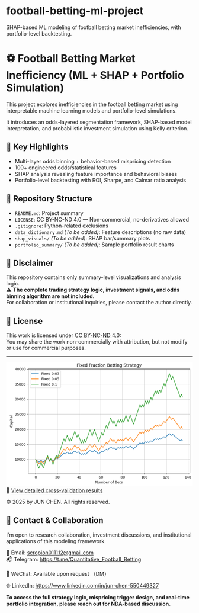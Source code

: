 # football-betting-ml-project
SHAP-based ML modeling of football betting market inefficiencies, with portfolio-level backtesting.

# ⚽ Football Betting Market Inefficiency (ML + SHAP + Portfolio Simulation)

This project explores inefficiencies in the football betting market using interpretable machine learning models and portfolio-level simulations.

It introduces an odds-layered segmentation framework, SHAP-based model interpretation, and probabilistic investment simulation using Kelly criterion.

## 🧠 Key Highlights
- Multi-layer odds binning + behavior-based mispricing detection
- 100+ engineered odds/statistical features
- SHAP analysis revealing feature importance and behavioral biases
- Portfolio-level backtesting with ROI, Sharpe, and Calmar ratio analysis

## 📁 Repository Structure
- `README.md`: Project summary
- `LICENSE`: CC BY-NC-ND 4.0 — Non-commercial, no-derivatives allowed
- `.gitignore`: Python-related exclusions
- `data_dictionary.md` *(To be added)*: Feature descriptions (no raw data)
- `shap_visuals/` *(To be added)*: SHAP bar/summary plots
- `portfolio_summary/` *(To be added)*: Sample portfolio result charts

## 🚫 Disclaimer
This repository contains only summary-level visualizations and analysis logic.  
⚠️ **The complete trading strategy logic, investment signals, and odds binning algorithm are not included.**  
For collaboration or institutional inquiries, please contact the author directly.

## 📜 License
This work is licensed under [CC BY-NC-ND 4.0](https://creativecommons.org/licenses/by-nc-nd/4.0/):  
You may share the work non-commercially with attribution, but not modify or use for commercial purposes.

---
![Fixed Fraction Strategy](portfolio_summary/Fixed_Fraction_Betting_Strategy.png)
📄 [View detailed cross-validation results](model_performance/random_forest_cv_results.md)

© 2025 by JUN CHEN. All rights reserved.



## 🤝 Contact & Collaboration

I'm open to research collaboration, investment discussions, and institutional applications of this modeling framework.

📧 Email: scropion011112@gmail.com  
📬 Telegram: https://t.me/Quantitative_Football_Betting

📱 WeChat: Available upon request  （DM）

🌐 LinkedIn: https://www.linkedin.com/in/jun-chen-550449327

**To access the full strategy logic, mispricing trigger design, and real-time portfolio integration, please reach out for NDA-based discussion.**


